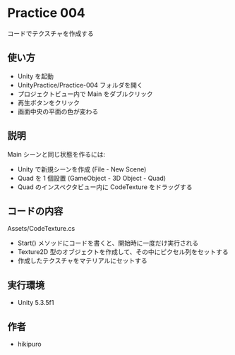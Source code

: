 ﻿# Practice 004

コードでテクスチャを作成する

## 使い方

- Unity を起動
- UnityPractice/Practice-004 フォルダを開く
- プロジェクトビュー内で Main をダブルクリック
- 再生ボタンをクリック
- 画面中央の平面の色が変わる

## 説明

Main シーンと同じ状態を作るには:

- Unity で新規シーンを作成 (File - New Scene)
- Quad を 1 個設置 (GameObject - 3D Object - Quad)
- Quad のインスペクタビュー内に CodeTexture をドラッグする

## コードの内容

Assets/CodeTexture.cs

- Start() メソッドにコードを書くと、開始時に一度だけ実行される
- Texture2D 型のオブジェクトを作成して、その中にピクセル列をセットする
- 作成したテクスチャをマテリアルにセットする

## 実行環境

- Unity 5.3.5f1

## 作者

- hikipuro
